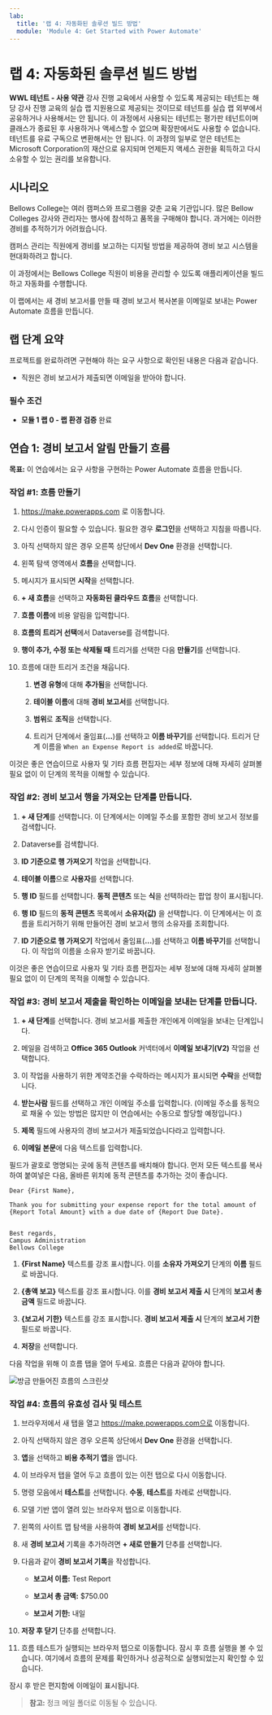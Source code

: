 ```yaml
---
lab:
  title: '랩 4: 자동화된 솔루션 빌드 방법'
  module: 'Module 4: Get Started with Power Automate'
---
```


# 랩 4: 자동화된 솔루션 빌드 방법

**WWL 테넌트 - 사용 약관** 강사 진행 교육에서 사용할 수 있도록 제공되는 테넌트는 해당 강사 진행 교육의 실습 랩 지원용으로 제공되는 것이므로 테넌트를 실습 랩 외부에서 공유하거나 사용해서는 안 됩니다. 이 과정에서 사용되는 테넌트는 평가판 테넌트이며 클래스가 종료된 후 사용하거나 액세스할 수 없으며 확장판에서도 사용할 수 없습니다. 테넌트를 유료 구독으로 변환해서는 안 됩니다. 이 과정의 일부로 얻은 테넌트는 Microsoft Corporation의 재산으로 유지되며 언제든지 액세스 권한을 획득하고 다시 소유할 수 있는 권리를 보유합니다. 

## 시나리오

Bellows College는 여러 캠퍼스와 프로그램을 갖춘 교육 기관입니다. 많은 Bellow Colleges 강사와 관리자는 행사에 참석하고 품목을 구매해야 합니다. 과거에는 이러한 경비를 추적하기가 어려웠습니다. 

캠퍼스 관리는 직원에게 경비를 보고하는 디지털 방법을 제공하여 경비 보고 시스템을 현대화하려고 합니다. 

이 과정에서는 Bellows College 직원이 비용을 관리할 수 있도록 애플리케이션을 빌드하고 자동화를 수행합니다. 

이 랩에서는 새 경비 보고서를 만들 때 경비 보고서 복사본을 이메일로 보내는 Power Automate 흐름을 만듭니다.

## 랩 단계 요약

프로젝트를 완료하려면 구현해야 하는 요구 사항으로 확인된 내용은 다음과 같습니다.

- 직원은 경비 보고서가 제출되면 이메일을 받아야 합니다. 

### 필수 조건

- **모듈 1 랩 0 - 랩 환경 검증** 완료

## 연습 1: 경비 보고서 알림 만들기 흐름

**목표:** 이 연습에서는 요구 사항을 구현하는 Power Automate 흐름을 만듭니다. 

### 작업 #1: 흐름 만들기

1. https://make.powerapps.com 로 이동합니다.

1. 다시 인증이 필요할 수 있습니다. 필요한 경우 **로그인**을 선택하고 지침을 따릅니다.

1. 아직 선택하지 않은 경우 오른쪽 상단에서 **Dev One** 환경을 선택합니다.

1. 왼쪽 탐색 영역에서 **흐름**을 선택합니다.

1. 메시지가 표시되면 **시작**을 선택합니다.

1. **+ 새 흐름**을 선택하고 **자동화된 클라우드 흐름**을 선택합니다.

1. **흐름 이름**에 비용 알림을 입력합니다.

1. **흐름의 트리거 선택**에서 Dataverse를 검색합니다.

1. **행이 추가, 수정 또는 삭제될 때** 트리거를 선택한 다음 **만들기**를 선택합니다.

1. 흐름에 대한 트리거 조건을 채웁니다.

    1. **변경 유형**에 대해 **추가됨**을 선택합니다.
    
    1. **테이블 이름**에 대해 **경비 보고서**를 선택합니다.

    1. **범위**로 **조직**을 선택합니다.

    1. 트리거 단계에서 줄임표(**...**)를 선택하고 **이름 바꾸기**를 선택합니다. 트리거 단계 이름을 `When an Expense Report is added`로 바꿉니다. 

이것은 좋은 연습이므로 사용자 및 기타 흐름 편집자는 세부 정보에 대해 자세히 살펴볼 필요 없이 이 단계의 목적을 이해할 수 있습니다.

### 작업 #2: 경비 보고서 행을 가져오는 단계를 만듭니다.

1. **+ 새 단계**를 선택합니다. 이 단계에서는 이메일 주소를 포함한 경비 보고서 정보를 검색합니다.

1. Dataverse를 검색합니다.

1. **ID 기준으로 행 가져오기** 작업을 선택합니다.

1. **테이블 이름**으로 **사용자**를 선택합니다.

1. **행 ID** 필드를 선택합니다. **동적 콘텐츠** 또는 **식**을 선택하라는 팝업 창이 표시됩니다.

1. **행 ID** 필드의 **동적 콘텐츠** 목록에서 **소유자(값)** 을 선택합니다. 이 단계에서는 이 흐름을 트리거하기 위해 만들어진 경비 보고서 행의 소유자를 조회합니다. 

1. **ID 기준으로 행 가져오기** 작업에서 줄임표(**...**)를 선택하고 **이름 바꾸기**를 선택합니다. 이 작업의 이름을 소유자 받기로 바꿉니다.

이것은 좋은 연습이므로 사용자 및 기타 흐름 편집자는 세부 정보에 대해 자세히 살펴볼 필요 없이 이 단계의 목적을 이해할 수 있습니다.

### 작업 #3: 경비 보고서 제출을 확인하는 이메일을 보내는 단계를 만듭니다.

1. **+ 새 단계**를 선택합니다. 경비 보고서를 제출한 개인에게 이메일을 보내는 단계입니다.

1. 메일을 검색하고 **Office 365 Outlook** 커넥터에서 **이메일 보내기(V2)** 작업을 선택합니다.

1. 이 작업을 사용하기 위한 계약조건을 수락하라는 메시지가 표시되면 **수락**을 선택합니다.

1. **받는사람** 필드를 선택하고 개인 이메일 주소를 입력합니다. (이메일 주소를 동적으로 채울 수 있는 방법은 많지만 이 연습에서는 수동으로 할당할 예정입니다.)  

1. **제목** 필드에 사용자의 경비 보고서가 제출되었습니다라고 입력합니다.

1. **이메일 본문**에 다음 텍스트를 입력합니다.

필드가 괄호로 명명되는 곳에 동적 콘텐츠를 배치해야 합니다. 먼저 모든 텍스트를 복사하여 붙여넣은 다음, 올바른 위치에 동적 콘텐츠를 추가하는 것이 좋습니다.

    Dear {First Name},
    
    Thank you for submitting your expense report for the total amount of {Report Total Amount} with a due date of {Report Due Date}.
    
     
    Best regards,
    Campus Administration
    Bellows College

1. **{First Name}** 텍스트를 강조 표시합니다. 이를 **소유자 가져오기** 단계의 **이름** 필드로 바꿉니다.

1. **{총액 보고}** 텍스트를 강조 표시합니다. 이를 **경비 보고서 제출 시** 단계의 **보고서 총 금액** 필드로 바꿉니다.

1. **{보고서 기한}** 텍스트를 강조 표시합니다. **경비 보고서 제출 시** 단계의 **보고서 기한** 필드로 바꿉니다.

1. **저장**을 선택합니다.

다음 작업을 위해 이 흐름 탭을 열어 두세요. 흐름은 다음과 같아야 합니다.

![방금 만들어진 흐름의 스크린샷](media/lab-4-create-an-automated-solution-01.png)

### 작업 #4: 흐름의 유효성 검사 및 테스트

1. 브라우저에서 새 탭을 열고 https://make.powerapps.com으로 이동합니다.

1. 아직 선택하지 않은 경우 오른쪽 상단에서 **Dev One** 환경을 선택합니다.

1. **앱**을 선택하고 **비용 추적기 앱**을 엽니다.

1. 이 브라우저 탭을 열어 두고 흐름이 있는 이전 탭으로 다시 이동합니다.

1. 명령 모음에서 **테스트**를 선택합니다. **수동**, **테스트**를 차례로 선택합니다.

1. 모델 기반 앱이 열려 있는 브라우저 탭으로 이동합니다.

1. 왼쪽의 사이트 맵 탐색을 사용하여 **경비 보고서**를 선택합니다.

1. 새 **경비 보고서** 기록을 추가하려면 **+ 새로 만들기** 단추를 선택합니다.

1. 다음과 같이 **경비 보고서 기록**을 작성합니다.

    - **보고서 이름:** Test Report

    - **보고서 총 금액:** $750.00

    - **보고서 기한:** 내일 

1. **저장 후 닫기** 단추를 선택합니다.

1. 흐름 테스트가 실행되는 브라우저 탭으로 이동합니다. 잠시 후 흐름 실행을 볼 수 있습니다. 여기에서 흐름의 문제를 확인하거나 성공적으로 실행되었는지 확인할 수 있습니다.

잠시 후 받은 편지함에 이메일이 표시됩니다. 

>**참고:** 정크 메일 폴더로 이동될 수 있습니다.
